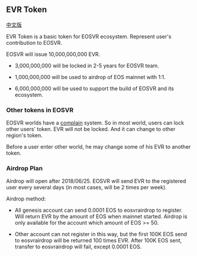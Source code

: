 ## EVR Token

[中文版](evr-cn.md)

EVR Token is a basic token for EOSVR ecosystem. Represent user's contribution to EOSVR. 

EOSVR will issue 10,000,000,000 EVR. 

- 3,000,000,000 will be locked in 2-5 years for EOSVR team. 

- 1,000,000,000 will be used to airdrop of EOS mainnet with 1:1.

- 6,000,000,000 will be used to support the build of EOSVR and its ecosystem.


### Other tokens in EOSVR

EOSVR worlds have a [complain](README.md#Audit) system. So in most world, users can lock other users' token. EVR will not be locked. And it can change to other region's token.

Before a user enter other world, he may change some of his EVR to another token.

  
### Airdrop Plan

Airdrop will open after 2018/06/25. EOSVR will send EVR to the registered user every several days (in most cases, will be 2 times per week).

Airdrop method:

- All genesis account can send 0.0001 EOS to eosvrairdrop to register. Will return EVR by the amount of EOS when mainnet started. Airdrop is only available for the account which amount of EOS >= 50.

- Other account can not register in this way, but the first 100K EOS send to eosvrairdrop will be returned 100 times EVR.
After 100K EOS sent, transfer to eosvrairdrop will fail, except 0.0001 EOS.

